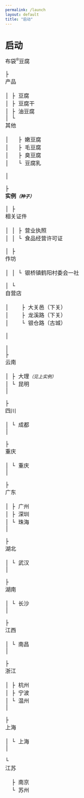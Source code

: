 ```yaml
---
permalink: /launch
layout: default
title: "启动"
---
```


<h1>启动</h1>

<pre style="font-size: 13pt;">
<div class="collapse"><span class="collapse-toggler" data-toggle="collapse">布袋<sup>&reg;</sup>豆腐</span><div class="collapse-body">
├ <div class="collapse"><span class="collapse-toggler" data-toggle="collapse">产品</span><div class="collapse-body">
│ ├ 豆腐
│ ├ 豆腐干
│ ├ 油豆腐
│ └ <div class="collapse"><span class="collapse-toggler muted" data-toggle="collapse">其他</span><div class="collapse-body">
│   ├ <span class="muted">嫩豆腐</span>
│   ├ <span class="muted">毛豆腐</span>
│   ├ <span class="muted">臭豆腐</span>
│   └ <span class="muted">豆腐乳</span></div></div>
│</div></div>
├ <div class="collapse"><strong class="collapse-toggler" data-toggle="collapse">实例<small><em>（种子）</em></small></strong><div class="collapse-body">
│ ├ <div class="collapse"><span class="collapse-toggler" data-toggle="collapse">相关证件</span><div class="collapse-body">
│ │ ├ 营业执照
│ │ └ 食品经营许可证</div></div>
│ ├ <div class="collapse"><span class="collapse-toggler" data-toggle="collapse">作坊</span><div class="collapse-body">
│ │ └ 银桥镇鹤阳村委会一社</div></div>
│ └ <div class="collapse"><span class="collapse-toggler" data-toggle="collapse">自营店</span><div class="collapse-body">
│    ├ 大关邑（下关）
│    ├ 龙溪路（下关）
│    └ 银仓路（古城）</div></div>
│</div></div>
│
├ <div class="collapse"><span class="collapse-toggler muted" data-toggle="collapse">云南</span><div class="collapse-body">
│ ├ <span>大理<small><em>（见上实例）</em></small></span>
│ └ <span class="muted">昆明</span>
│</div></div>
├ <div class="collapse"><span class="collapse-toggler muted" data-toggle="collapse">四川</span><div class="collapse-body">
│ └ <span class="muted">成都</span>
│</div></div>
├ <div class="collapse"><span class="collapse-toggler muted" data-toggle="collapse">重庆</span><div class="collapse-body">
│ └ <span class="muted">重庆</span>
│</div></div>
├ <div class="collapse"><span class="collapse-toggler muted" data-toggle="collapse">广东</span><div class="collapse-body">
│ ├ <span class="muted">广州</span>
│ ├ <span class="muted">深圳</span>
│ └ <span class="muted">珠海</span>
│</div></div>
├ <div class="collapse"><span class="collapse-toggler muted" data-toggle="collapse">湖北</span><div class="collapse-body">
│ └ <span class="muted">武汉</span>
│</div></div>
├ <div class="collapse"><span class="collapse-toggler muted" data-toggle="collapse">湖南</span><div class="collapse-body">
│ └ <span class="muted">长沙</span>
│</div></div>
├ <div class="collapse"><span class="collapse-toggler muted" data-toggle="collapse">江西</span><div class="collapse-body">
│ └ <span class="muted">南昌</span>
│</div></div>
├ <div class="collapse"><span class="collapse-toggler muted" data-toggle="collapse">浙江</span><div class="collapse-body">
│ ├ <span class="muted">杭州</span>
│ ├ <span class="muted">宁波</span>
│ └ <span class="muted">温州</span>
│</div></div>
├ <div class="collapse"><span class="collapse-toggler muted" data-toggle="collapse">上海</span><div class="collapse-body">
│ └ <span class="muted">上海</span>
│</div></div>
└ <div class="collapse"><span class="collapse-toggler muted" data-toggle="collapse">江苏</span><div class="collapse-body">
  ├ <span class="muted">南京</span>
  └ <span class="muted">苏州</span></div></div>
</div></div></pre>

<script>    
  window.addEventListener('load', function() {
    document.querySelectorAll('.collapse')
      .forEach(function(collapse) {
        var toggler = collapse.querySelector('.collapse-toggler');
        var body = collapse.querySelector('.collapse-body');
        
        toggler.onclick = function() {
          toggler.classList.toggle('active');
          body.classList.toggle('active');
        };
      });
  }, false);
</script>